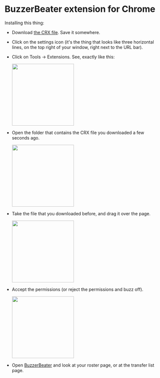 BuzzerBeater extension for Chrome
=================================

Installing this thing:

 * Download <a href="https://github.com/chromebb/chromebb/blob/master/chrome-bb.crx?raw=true">the CRX file</a>. Save it somewhere.

 * Click on the settings icon (it's the thing that looks like three horizontal lines, on the top right of your window, right next to the URL bar).
 
 * Click on Tools -> Extensions. See, exactly like this:

   <a href="http://i.imgur.com/7CCf9tCl.png" target="_blank"><img src="http://i.imgur.com/7CCf9tCl.png" height="200"></a>
 
 * Open the folder that contains the CRX file you downloaded a few seconds ago.

   <a href="http://i.imgur.com/CISDiuM.png" target="_blank"><img src="http://i.imgur.com/CISDiuM.png" height="200"></a>

 * Take the file that you downloaded before, and drag it over the page.
    
    <a href="http://i.imgur.com/Wpzw792.png" target="_blank"><img src="http://i.imgur.com/Wpzw792.png" height="200"></a>
 
 * Accept the permissions (or reject the permissions and buzz off).

    <a href="http://i.imgur.com/EVeBQxI.png" target="_blank"><img src="http://i.imgur.com/EVeBQxI.png" height="200"></a>
 
 * Open <a href="http://www.buzzerbeater.com">BuzzerBeater</a> and look at your roster page, or at the transfer list page.